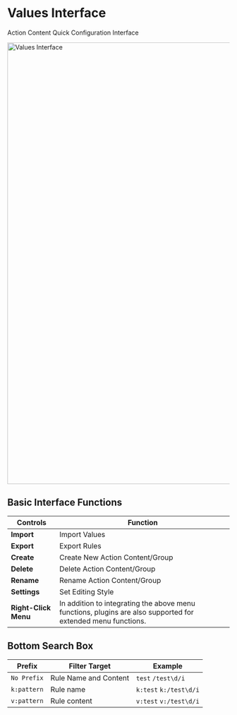 # Values Interface

Action Content Quick Configuration Interface

<img src="/img/values.png" alt="Values Interface" width="1000" />

## Basic Interface Functions

| Controls | Function |
| ------------ | ---------------------------------------------- |
| **Import** | Import Values |
| **Export** | Export Rules |
| **Create** | Create New Action Content/Group |
| **Delete** | Delete Action Content/Group |
| **Rename** | Rename Action Content/Group |
| **Settings** | Set Editing Style |
| **Right-Click Menu** | In addition to integrating the above menu functions, plugins are also supported for extended menu functions. |

## Bottom Search Box
| Prefix | Filter Target | Example |
| --------------- | ----------------------------------- | --------------------------------- |
| `No Prefix` | Rule Name and Content | `test` `/test\d/i` |
| `k:pattern` | Rule name | `k:test` `k:/test\d/i` |
| `v:pattern` | Rule content | `v:test` `v:/test\d/i` |
